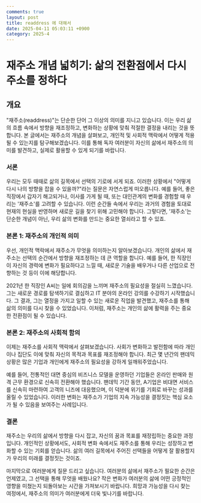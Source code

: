 ```yaml
---
comments: true
layout: post
title: readdress 에 대해서
date: 2025-04-11 05:03:11 +0900
category: 2025-4
---
```


# 재주소 개념 넓히기: 삶의 전환점에서 다시 주소를 정하다
## 개요
"재주소(readdress)"는 단순한 단어 그 이상의 의미를 지니고 있습니다. 이는 우리 삶의 흐름 속에서 방향을 재조정하고, 변화하는 상황에 맞춰 적절한 결정을 내리는 것을 뜻합니다. 본 글에서는 재주소의 개념을 살펴보고, 개인적 및 사회적 맥락에서 어떻게 적용될 수 있는지를 탐구해보겠습니다. 이를 통해 독자 여러분이 자신의 삶에서 재주소의 의미를 발견하고, 실제로 활용할 수 있게 되기를 바랍니다.

### 서론
우리는 모두 때때로 삶의 길목에서 선택의 기로에 서게 되죠. 이러한 상황에서 "어떻게 다시 나의 방향을 잡을 수 있을까?"라는 질문은 자연스럽게 떠오릅니다. 예를 들어, 좋은 직장에서 갑자기 해고되거나, 이사를 가게 될 때, 또는 대인관계의 변화를 경험할 때 우리는 '재주소'를 고려할 수 있습니다. 이런 순간들 속에서 우리는 과거의 경험을 토대로 현재의 현실을 반영하며 새로운 길을 찾기 위해 고민해야 합니다. 그렇다면, '재주소'는 단순한 개념이 아닌, 우리 삶의 변화를 만드는 중요한 열쇠라고 할 수 있죠.

### 본론 1: 재주소의 개인적 의미
우선, 개인적 맥락에서 재주소가 무엇을 의미하는지 알아보겠습니다. 개인의 삶에서 재주소는 선택의 순간에서 방향을 재조정하는 데 큰 역할을 합니다. 예를 들어, 한 직장인이 자신의 경력에 변화가 필요하다고 느낄 때, 새로운 기술을 배우거나 다른 산업으로 전향하는 것 등이 이에 해당합니다. 

2021년 한 직장인 A씨는 일에 회의감을 느끼며 재주소의 필요성을 절실히 느꼈습니다. 그는 새로운 경로를 탐색하기로 결심하고 IT 분야의 온라인 강의를 수강하기 시작했습니다. 그 결과, 그는 열정을 가지고 일할 수 있는 새로운 직업을 발견했고, 재주소를 통해 삶의 의미를 다시 찾을 수 있었습니다. 이처럼, 재주소는 개인의 삶에 활력을 주는 중요한 전환점이 될 수 있습니다.

### 본론 2: 재주소의 사회적 함의
이제는 재주소를 사회적 맥락에서 살펴보겠습니다. 사회가 변화하고 발전함에 따라 개인이나 집단도 이에 맞춰 자신의 목적과 목표를 재조정해야 합니다. 최근 몇 년간의 팬데믹 상황은 많은 기업과 개인에게 재주소의 필요성을 강하게 일깨워주었습니다. 

예를 들어, 전통적인 대면 중심의 비즈니스 모델을 운영하던 기업들은 온라인 판매와 원격 근무 환경으로 신속히 전환해야 했습니다. 팬데믹 기간 동안, A기업은 비대면 서비스를 신속히 마련하여 고객의 니즈에 대응했으며, 이 덕분에 위기를 기회로 바꾸는 성과를 올릴 수 있었습니다. 이러한 변화는 재주소가 기업의 지속 가능성을 결정짓는 핵심 요소가 될 수 있음을 보여주는 사례입니다.

### 결론
재주소는 우리의 삶에서 방향을 다시 잡고, 자신의 꿈과 목표를 재정립하는 중요한 과정입니다. 개인적인 상황에서도, 사회적 변화 속에서도 재주소를 통해 우리는 성장하고 변화할 수 있는 기회를 얻습니다. 삶의 여러 길목에서 주어진 선택들을 어떻게 잘 활용할지가 우리의 미래를 결정짓는 것이죠. 

마지막으로 여러분에게 질문 드리고 싶습니다. 여러분의 삶에서 재주소가 필요한 순간은 언제였고, 그 선택을 통해 무엇을 배웠나요? 작은 변화가 여러분의 삶에 어떤 긍정적인 영향을 미쳤는지 되돌아보는 시간을 가져보시기 바랍니다. 희망과 가능성을 다시 찾는 여정에서, 재주소의 의미가 여러분에게 더욱 빛나기를 바랍니다.